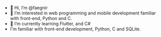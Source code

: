 - 👋 Hi, I’m @faegnir
- 👀 I’m interested in web programming and mobile development familiar with front-end, Python and C.
- 🌱 I’m currently learning Flutter, and C#
- I'm familiar with front-end development, Python, C and SQLite.
